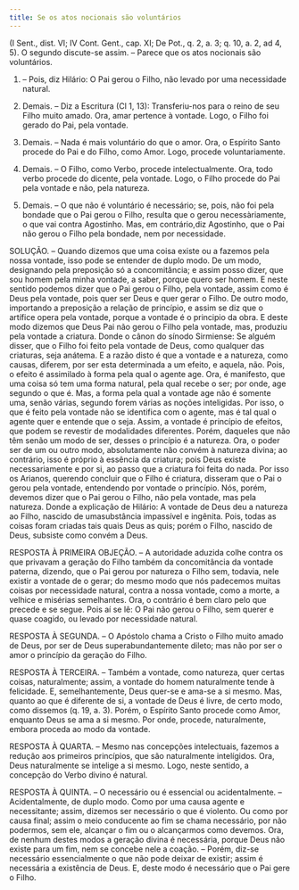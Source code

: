 ```yaml
---
title: Se os atos nocionais são voluntários
---
```


(I Sent., dist. VI; IV Cont. Gent., cap. XI; De Pot., q. 2, a. 3; q. 10, a. 2, ad 4, 5).
  O segundo discute-se assim. – Parece que os atos nocionais são voluntários.  

1. – Pois, diz Hilário: O Pai gerou o Filho, não levado por uma necessidade natural.  

2. Demais. – Diz a Escritura (Cl 1, 13): Transferiu-nos para o reino de seu Filho muito amado. Ora, amar pertence à vontade. Logo, o Filho foi gerado do Pai, pela vontade.  

3. Demais. – Nada é mais voluntário do que o amor. Ora, o Espírito Santo procede do Pai e do Filho, como Amor. Logo, procede voluntariamente.  

4. Demais. – O Filho, como Verbo, procede intelectualmente. Ora, todo verbo procede do dicente, pela vontade. Logo, o Filho procede do Pai pela vontade e não, pela natureza.  

5. Demais. – O que não é voluntário é necessário; se, pois, não foi pela bondade que o Pai gerou o Filho, resulta que o gerou necessàriamente, o que vai contra Agostinho.  Mas, em contrário,diz Agostinho, que o Pai não gerou o Filho pela bondade, nem por necessidade.  

SOLUÇÃO. – Quando dizemos que uma coisa existe ou a fazemos pela nossa vontade, isso pode se entender de duplo modo. De um modo, designando pela preposição só a concomitância; e assim posso dizer, que sou homem pela minha vontade, a saber, porque quero ser homem. E neste sentido podemos dizer que o Pai gerou o Filho, pela vontade, assim como é Deus pela vontade, pois quer ser Deus e quer gerar o Filho. De outro modo, importando a preposição a relação de princípio, e assim se diz que o artífice opera pela vontade, porque a vontade é o principio da obra. E deste modo dizemos que Deus Pai não gerou o Filho pela vontade, mas, produziu pela vontade a criatura. Donde o cânon do sínodo Sirmiense: Se alguém disser, que o Filho foi feito pela vontade de Deus, como qualquer das criaturas, seja anátema.  E a razão disto é que a vontade e a natureza, como causas, diferem, por ser esta determinada a um efeito, e aquela, não. Pois, o efeito é assimilado à forma pela qual o agente age. Ora, é manifesto, que uma coisa só tem uma forma natural, pela qual recebe o ser; por onde, age segundo o que é. Mas, a forma pela qual a vontade age não é somente uma, senão várias, segundo forem várias as noções inteligidas. Por isso, o que é feito pela vontade não se identifica com o agente, mas é tal qual o agente quer e entende que o seja. Assim, a vontade é princípio de efeitos, que podem se revestir de modalidades diferentes. Porém, daqueles que não têm senão um modo de ser, desses o princípio é a natureza.  Ora, o poder ser de um ou outro modo, absolutamente não convém à natureza divina; ao contrário, isso é próprio à essência da criatura; pois Deus existe necessariamente e por si, ao passo que a criatura foi feita do nada. Por isso os Arianos, querendo concluir que o Filho é criatura, disseram que o Pai o gerou pela vontade, entendendo por vontade o princípio. Nós, porém, devemos dizer que o Pai gerou o Filho, não pela vontade, mas pela natureza. Donde a explicação de Hilário: A vontade de Deus deu a natureza ao Filho, nascido de umasubstância impassível e ingênita. Pois, todas as coisas foram criadas tais quais Deus as quis; porém o Filho, nascido de Deus, subsiste como convém a Deus.  

RESPOSTA À PRIMEIRA OBJEÇÃO. – A autoridade aduzida colhe contra os que privavam a geração do Filho também da concomitância da vontade paterna, dizendo, que o Pai gerou por natureza o Filho sem, todavia, nele existir a vontade de o gerar; do mesmo modo que nós padecemos muitas coisas por necessidade natural, contra a nossa vontade, como a morte, a velhice e misérias semelhantes. Ora, o contrário é bem claro pelo que precede e se segue. Pois aí se lê: O Pai não gerou o Filho, sem querer e quase coagido, ou levado por necessidade natural.  

RESPOSTA À SEGUNDA. – O Apóstolo chama a Cristo o Filho muito amado de Deus, por ser de Deus superabundantemente dileto; mas não por ser o amor o princípio da geração do Filho.  

RESPOSTA À TERCEIRA. – Também a vontade, como natureza, quer certas coisas, naturalmente; assim, a vontade do homem naturalmente tende à felicidade. E, semelhantemente, Deus quer-se e ama-se a si mesmo. Mas, quanto ao que é diferente de si, a vontade de Deus é livre, de certo modo, como dissemos (q. 19, a. 3). Porém, o Espírito Santo procede como Amor, enquanto Deus se ama a si mesmo. Por onde, procede, naturalmente, embora proceda ao modo da vontade.  

RESPOSTA À QUARTA. – Mesmo nas concepções intelectuais, fazemos a redução aos primeiros princípios, que são naturalmente intelígidos. Ora, Deus naturalmente se intelige a si mesmo. Logo, neste sentido, a concepção do Verbo divino é natural.  

RESPOSTA À QUINTA. – O necessário ou é essencial ou acidentalmente. – Acidentalmente, de duplo modo. Como por uma causa agente e necessitante; assim, dizemos ser necessário o que é violento. Ou como por causa final; assim o meio conducente ao fim se chama necessário, por não podermos, sem ele, alcançar o fim ou o alcançarmos como devemos. Ora, de nenhum destes modos a geração divina é necessária, porque Deus não existe para um fim, nem se concebe nele a coação. – Porém, diz-se necessário essencialmente o que não pode deixar de existir; assim é necessária a existência de Deus. E, deste modo é necessário que o Pai gere o Filho.